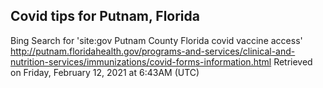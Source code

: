## Covid tips for Putnam, Florida

Bing Search for 'site:gov Putnam County Florida covid vaccine access'
http://putnam.floridahealth.gov/programs-and-services/clinical-and-nutrition-services/immunizations/covid-forms-information.html
Retrieved on Friday, February 12, 2021 at 6:43AM (UTC)